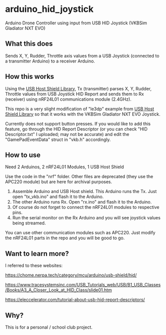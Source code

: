 # arduino_hid_joystick
Arduino Drone Controller using input from USB HID Joystick (VKBSim Gladiator NXT EVO)

## What this does
Sends X, Y, Rudder, Throttle axis values from a USB Joystick (connected to a transmitter Arduino) to a receiver Arduino. 


## How this works

Using the [USB Host Shield Library](https://github.com/felis/USB_Host_Shield_2.0),
Tx (transmitter) parses X, Y, Rudder, Throttle values from USB Joystick HID Report and sends them to Rx (receiver) using nRF24L01 communications module (2.4GHz).

This repo is a very slight modification of "le3dp" example from [USB Host Shield Library](https://github.com/felis/USB_Host_Shield_2.0) so that it works with the VKBSim Gladiator NXT EVO Joystick.

Currently does not support button presses. If you would like to add this feature, go through the HID Report Descriptor (or you can check "HID Descriptor.txt" I uploaded; may not be accurate) and edit the "GamePadEventData" struct in "vkb.h" accordingly.

## How to use
Need 2 Arduinos, 2 nRF24L01 Modules, 1 USB Host Shield

Use the code in the "nrf" folder. Other files are deprecated (they use the APC220 module) but are here for archival purposes.

1. Assemble Arduino and USB Host shield. This Arduino runs the Tx. Just open "tx_vkb.ino" and flash it to the Arduino.
2. The other Arduino runs Rx. Open "rx.ino" and flash it to the Arduino.
3. Of course do not forget to connect the nRF24L01 modules to respective pins.
4. Run the serial monitor on the Rx Arduino and you will see joystick values being streamed.

You can use other communication modules such as APC220. Just modify the nRF24L01 parts in the repo and you will be good to go.

## Want to learn more?
I referred to these websites:

https://chome.nerpa.tech/category/mcu/arduino/usb-shield/hid/

https://www.tracesystemsinc.com/USB_Tutorials_web/USB/B1_USB_Classes/Books/A3_A_Closer_Look_at_HID_Class/slide01.htm

https://eleccelerator.com/tutorial-about-usb-hid-report-descriptors/

## Why?
This is for a personal / school club project.
